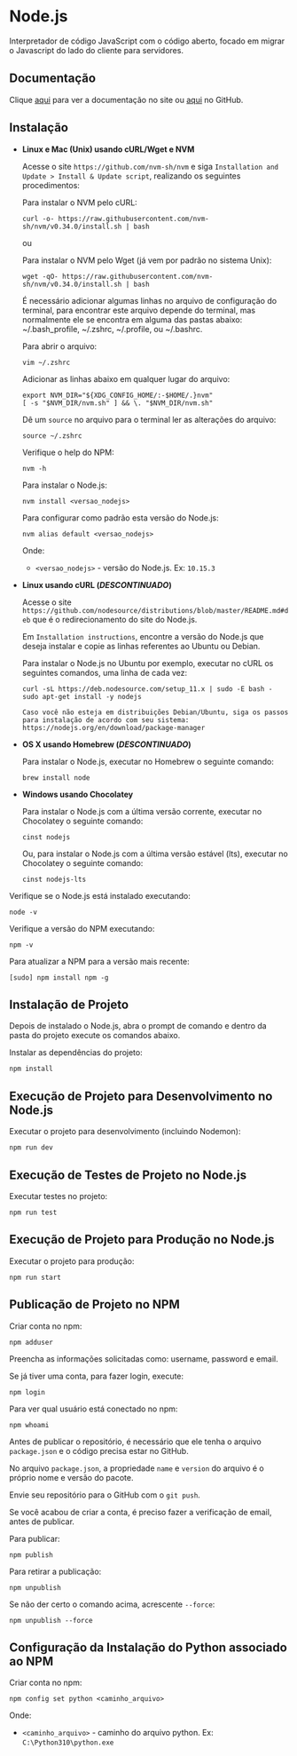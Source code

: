 # Node.js

Interpretador de código JavaScript com o código aberto, focado em migrar o Javascript do lado do cliente para servidores.

## Documentação

Clique [aqui](https://nodejs.org/en) para ver a documentação no site ou [aqui](https://github.com/nodejs/node) no GitHub.

## Instalação

- **Linux e Mac (Unix) usando cURL/Wget e NVM**

  Acesse o site `https://github.com/nvm-sh/nvm` e siga `Installation and Update > Install & Update script`, realizando os seguintes procedimentos:

  Para instalar o NVM pelo cURL:

  ```
  curl -o- https://raw.githubusercontent.com/nvm-sh/nvm/v0.34.0/install.sh | bash
  ```

  ou

  Para instalar o NVM pelo Wget (já vem por padrão no sistema Unix):

  ```
  wget -qO- https://raw.githubusercontent.com/nvm-sh/nvm/v0.34.0/install.sh | bash
  ```

  É necessário adicionar algumas linhas no arquivo de configuração do terminal, para encontrar este arquivo depende do terminal, mas normalmente ele se encontra em alguma das pastas abaixo: ~/.bash_profile, ~/.zshrc, ~/.profile, ou ~/.bashrc.

  Para abrir o arquivo:

  ```
  vim ~/.zshrc
  ```

  Adicionar as linhas abaixo em qualquer lugar do arquivo:

  ```
  export NVM_DIR="${XDG_CONFIG_HOME/:-$HOME/.}nvm"
  [ -s "$NVM_DIR/nvm.sh" ] && \. "$NVM_DIR/nvm.sh"
  ```

  Dê um `source` no arquivo para o terminal ler as alterações do arquivo:

  ```
  source ~/.zshrc
  ```

  Verifique o help do NPM:

  ```
  nvm -h
  ```

  Para instalar o Node.js:

  ```
  nvm install <versao_nodejs>
  ```

  Para configurar como padrão esta versão do Node.js:

  ```
  nvm alias default <versao_nodejs>
  ```

  Onde:

  - `<versao_nodejs>` - versão do Node.js. Ex: `10.15.3`

- **Linux usando cURL (_DESCONTINUADO_)**

  Acesse o site `https://github.com/nodesource/distributions/blob/master/README.md#deb` que é o redirecionamento do site do Node.js.

  Em `Installation instructions`, encontre a versão do Node.js que deseja instalar e copie as linhas referentes ao Ubuntu ou Debian.

  Para instalar o Node.js no Ubuntu por exemplo, executar no cURL os seguintes comandos, uma linha de cada vez:

  ```
  curl -sL https://deb.nodesource.com/setup_11.x | sudo -E bash -
  sudo apt-get install -y nodejs
  ```

  `Caso você não esteja em distribuições Debian/Ubuntu, siga os passos para instalação de acordo com seu sistema: https://nodejs.org/en/download/package-manager`

- **OS X usando Homebrew (_DESCONTINUADO_)**

  Para instalar o Node.js, executar no Homebrew o seguinte comando:

  ```
  brew install node
  ```

- **Windows usando Chocolatey**

  Para instalar o Node.js com a última versão corrente, executar no Chocolatey o seguinte comando:

  ```
  cinst nodejs
  ```

  Ou, para instalar o Node.js com a última versão estável (lts), executar no Chocolatey o seguinte comando:

  ```
  cinst nodejs-lts
  ``` 

Verifique se o Node.js está instalado executando:

```
node -v
```

Verifique a versão do NPM executando:

```
npm -v
```

Para atualizar a NPM para a versão mais recente:

```
[sudo] npm install npm -g
```

## Instalação de Projeto

Depois de instalado o Node.js, abra o prompt de comando e dentro da pasta do projeto execute os comandos abaixo.

Instalar as dependências do projeto:

```
npm install
```

## Execução de Projeto para Desenvolvimento no Node.js

Executar o projeto para desenvolvimento (incluindo Nodemon):

```
npm run dev
```

## Execução de Testes de Projeto no Node.js

Executar testes no projeto:

```
npm run test
```

## Execução de Projeto para Produção no Node.js

Executar o projeto para produção:

```
npm run start
```

## Publicação de Projeto no NPM

Criar conta no npm:

```
npm adduser
```

Preencha as informações solicitadas como: username, password e email.

Se já tiver uma conta, para fazer login, execute:

```
npm login
```

Para ver qual usuário está conectado no npm:

```
npm whoami
```

Antes de publicar o repositório, é necessário que ele tenha o arquivo `package.json` e o código precisa estar no GitHub.  

No arquivo `package.json`, a propriedade `name` e `version` do arquivo é o próprio nome e versão do pacote.  

Envie seu repositório para o GitHub com o `git push`.  

Se você acabou de criar a conta, é preciso fazer a verificação de email, antes de publicar.  

Para publicar:

```
npm publish
```

Para retirar a publicação:

```
npm unpublish
```

Se não der certo o comando acima, acrescente `--force`:

```
npm unpublish --force
```

## Configuração da Instalação do Python associado ao NPM

Criar conta no npm:

```
npm config set python <caminho_arquivo>
```

Onde:

- `<caminho_arquivo>` - caminho do arquivo python. Ex: `C:\Python310\python.exe`